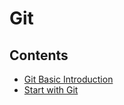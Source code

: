 # Git

## Contents

- [Git Basic Introduction](https://github.com/solarsdev/TIL/blob/master/Git/basic_intoduction.md)
- [Start with Git](https://github.com/solarsdev/TIL/blob/master/Git/start_with_git.md)
